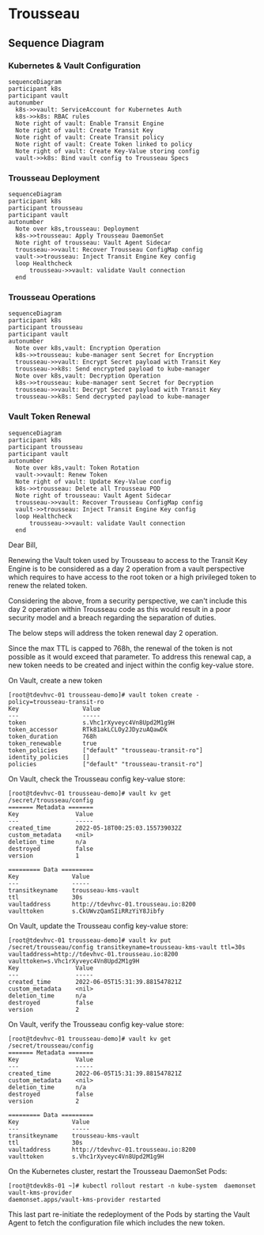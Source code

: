 # Trousseau


## Sequence Diagram 

### Kubernetes & Vault Configuration
``` mermaid
sequenceDiagram
participant k8s
participant vault
autonumber
  k8s->>vault: ServiceAccount for Kubernetes Auth
  k8s->>k8s: RBAC rules
  Note right of vault: Enable Transit Engine
  Note right of vault: Create Transit Key
  Note right of vault: Create Transit policy
  Note right of vault: Create Token linked to policy
  Note right of vault: Create Key-Value storing config
  vault->>k8s: Bind vault config to Trousseau Specs
```

### Trousseau Deployment 
``` mermaid
sequenceDiagram
participant k8s
participant trousseau
participant vault
autonumber
  Note over k8s,trousseau: Deployment
  k8s->>trousseau: Apply Trousseau DaemonSet
  Note right of trousseau: Vault Agent Sidecar
  trousseau->>vault: Recover Trousseau ConfigMap config
  vault->>trousseau: Inject Transit Engine Key config
  loop Healthcheck
      trousseau->>vault: validate Vault connection
  end
```
### Trousseau Operations
``` mermaid
sequenceDiagram
participant k8s
participant trousseau
participant vault
autonumber
  Note over k8s,vault: Encryption Operation
  k8s->>trousseau: kube-manager sent Secret for Encryption
  trousseau->>vault: Encrypt Secret payload with Transit Key
  trousseau->>k8s: Send encrypted payload to kube-manager
  Note over k8s,vault: Decryption Operation
  k8s->>trousseau: kube-manager sent Secret for Decryption
  trousseau->>vault: Decrypt Secret payload with Transit Key
  trousseau->>k8s: Send decrypted payload to kube-manager
```

### Vault Token Renewal
``` mermaid
sequenceDiagram
participant k8s
participant trousseau
participant vault
autonumber
  Note over k8s,vault: Token Rotation
  vault->>vault: Renew Token
  Note right of vault: Update Key-Value config
  k8s->>trousseau: Delete all Trousseau POD
  Note right of trousseau: Vault Agent Sidecar
  trousseau->>vault: Recover Trousseau ConfigMap config
  vault->>trousseau: Inject Transit Engine Key config
  loop Healthcheck
      trousseau->>vault: validate Vault connection
  end
```


Dear Bill, 

Renewing the Vault token used by Trousseau to access to the Transit Key Engine is to be considered as a day 2 operation from a vault perspective which requires to have access to the root token or a high privileged token to renew the related token. 

Considering the above, from a security perspective, we can't include this day 2 operation within Trousseau code as this would result in a poor security model and a breach regarding the separation of duties. 

The below steps will address the token renewal day 2 operation.  

Since the max TTL is capped to 768h, the renewal of the token is not possible as it would exceed that parameter. 
To address this renewal cap, a new token needs to be created and inject within the config key-value store. 

On Vault, create a new token
```
[root@tdevhvc-01 trousseau-demo]# vault token create -policy=trousseau-transit-ro
Key                  Value
---                  -----
token                s.Vhc1rXyveyc4Vn8Upd2M1g9H
token_accessor       RTk81akLCLOy2JDyzuAQawDk
token_duration       768h
token_renewable      true
token_policies       ["default" "trousseau-transit-ro"]
identity_policies    []
policies             ["default" "trousseau-transit-ro"]
```

On Vault, check the Trousseau config key-value store:
```
[root@tdevhvc-01 trousseau-demo]# vault kv get /secret/trousseau/config
======= Metadata =======
Key                Value
---                -----
created_time       2022-05-18T00:25:03.155739032Z
custom_metadata    <nil>
deletion_time      n/a
destroyed          false
version            1

========= Data =========
Key               Value
---               -----
transitkeyname    trousseau-kms-vault
ttl               30s
vaultaddress      http://tdevhvc-01.trousseau.io:8200
vaulttoken        s.CkUWvzQamSIiRRzYiY8Jibfy
```

On Vault, update the Trousseau config key-value store:
```
[root@tdevhvc-01 trousseau-demo]# vault kv put /secret/trousseau/config transitkeyname=trousseau-kms-vault ttl=30s vaultaddress=http://tdevhvc-01.trousseau.io:8200 vaulttoken=s.Vhc1rXyveyc4Vn8Upd2M1g9H
Key                Value
---                -----
created_time       2022-06-05T15:31:39.881547821Z
custom_metadata    <nil>
deletion_time      n/a
destroyed          false
version            2
```

On Vault, verify the Trousseau config key-value store:
```
[root@tdevhvc-01 trousseau-demo]# vault kv get /secret/trousseau/config
======= Metadata =======
Key                Value
---                -----
created_time       2022-06-05T15:31:39.881547821Z
custom_metadata    <nil>
deletion_time      n/a
destroyed          false
version            2

========= Data =========
Key               Value
---               -----
transitkeyname    trousseau-kms-vault
ttl               30s
vaultaddress      http://tdevhvc-01.trousseau.io:8200
vaulttoken        s.Vhc1rXyveyc4Vn8Upd2M1g9H
```

On the Kubernetes cluster, restart the Trousseau DaemonSet Pods:
```
[root@tdevk8s-01 ~]# kubectl rollout restart -n kube-system  daemonset vault-kms-provider
daemonset.apps/vault-kms-provider restarted
```

This last part re-initiate the redeployment of the Pods by starting the Vault Agent to fetch the configuration file which includes the new token. 


